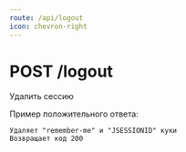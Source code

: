 ```yaml
---
route: /api/logout
icon: chevron-right
---
```


# POST /logout
Удалить сессию

Пример положительного ответа:
```
Удаляет "remember-me" и "JSESSIONID" куки
Возвращает код 200
```
